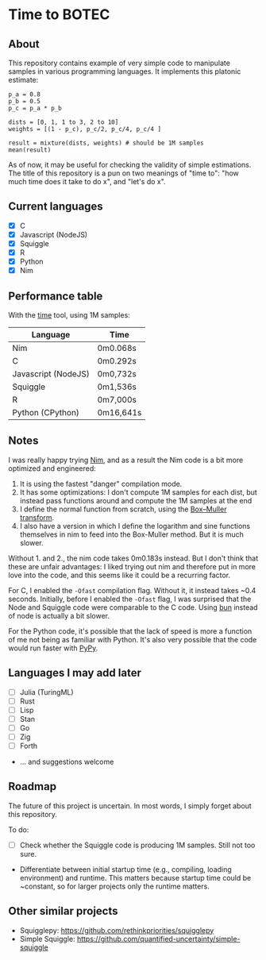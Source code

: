 # Time to BOTEC

## About

This repository contains example of very simple code to manipulate samples in various programming languages. It implements this platonic estimate:

```
p_a = 0.8
p_b = 0.5
p_c = p_a * p_b

dists = [0, 1, 1 to 3, 2 to 10]
weights = [(1 - p_c), p_c/2, p_c/4, p_c/4 ]

result = mixture(dists, weights) # should be 1M samples
mean(result)
```

As of now, it may be useful for checking the validity of simple estimations. The title of this repository is a pun on two meanings of "time to": "how much time does it take to do x", and "let's do x".

## Current languages

- [x] C
- [x] Javascript (NodeJS)
- [x] Squiggle 
- [x] R
- [x] Python
- [x] Nim 

## Performance table

With the [time](https://man7.org/linux/man-pages/man1/time.1.html) tool, using 1M samples:

| Language             | Time      |
|----------------------|-----------|
| Nim                  | 0m0.068s  |
| C                    | 0m0.292s  |
| Javascript (NodeJS)  | 0m0,732s  |
| Squiggle             | 0m1,536s  |
| R                    | 0m7,000s  |
| Python (CPython)     | 0m16,641s |

## Notes

I was really happy trying [Nim](https://nim-lang.org/), and as a result the Nim code is a bit more optimized and engineered:

1. It is using the fastest "danger" compilation mode.
2. It has some optimizations: I don't compute 1M samples for each dist, but instead pass functions around and compute the 1M samples at the end
3. I define the normal function from scratch, using the [Box–Muller transform](https://en.wikipedia.org/wiki/Box%E2%80%93Muller_transform#Basic_form).
4. I also have a version in which I define the logarithm and sine functions themselves in nim to feed into the Box-Muller method. But it is much slower.

Without 1. and 2., the nim code takes 0m0.183s instead. But I don't think that these are unfair advantages: I liked trying out nim and therefore put in more love into the code, and this seems like it could be a recurring factor.

For C, I enabled the `-Ofast` compilation flag. Without it, it instead takes ~0.4 seconds. Initially, before I enabled the `-Ofast` flag, I was surprised that the Node and Squiggle code were comparable to the C code. Using [bun](https://bun.sh/) instead of node is actually a bit slower.

For the Python code, it's possible that the lack of speed is more a function of me not being as familiar with Python. It's also very possible that the code would run faster with [PyPy](https://doc.pypy.org).

## Languages I may add later

- [ ] Julia (TuringML) 
- [ ] Rust
- [ ] Lisp
- [ ] Stan
- [ ] Go 
- [ ] Zig
- [ ] Forth
- ... and suggestions welcome

## Roadmap

The future of this project is uncertain. In most words, I simply forget about this repository.

To do:
- [ ] Check whether the Squiggle code is producing 1M samples. Still not too sure.
- Differentiate between initial startup time (e.g., compiling, loading environment) and runtime. This matters because startup time could be ~constant, so for larger projects only the runtime matters.

## Other similar projects

- Squigglepy: <https://github.com/rethinkpriorities/squigglepy>
- Simple Squiggle: <https://github.com/quantified-uncertainty/simple-squiggle>
